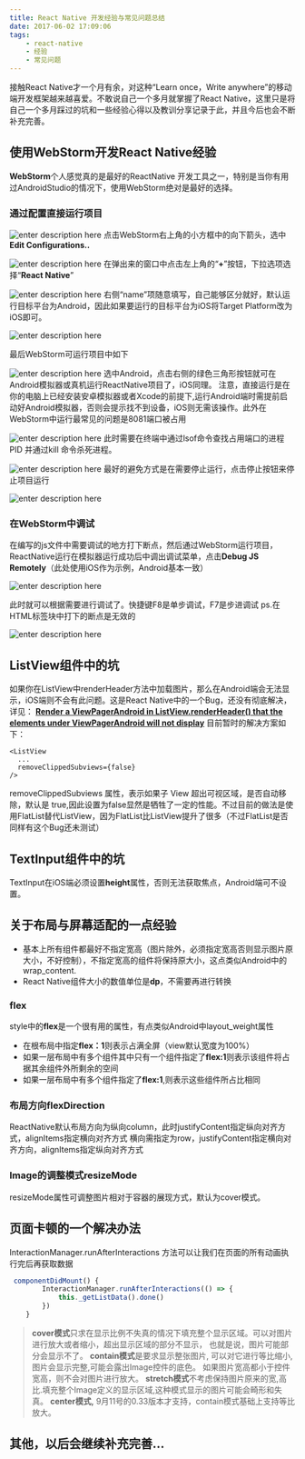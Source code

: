 ```yaml
---
title: React Native 开发经验与常见问题总结
date: 2017-06-02 17:09:06
tags:
	- react-native 
	- 经验
	- 常见问题
---
```

接触React Native才一个月有余，对这种“Learn once，Write anywhere”的移动端开发框架越来越喜爱。不敢说自己一个多月就掌握了React Native，这里只是将自己一个多月踩过的坑和一些经验心得以及教训分享记录于此，并且今后也会不断补充完善。

## 使用WebStorm开发React Native经验
**WebStorm**个人感觉真的是最好的ReactNative 开发工具之一，特别是当你有用过AndroidStudio的情况下，使用WebStorm绝对是最好的选择。
### 通过配置直接运行项目
<!-- more -->
![enter description here][1]
点击WebStorm右上角的小方框中的向下箭头，选中**Edit Configurations..**

![enter description here][2]
在弹出来的窗口中点击左上角的“**+**”按钮，下拉选项选择“**React Native**”

![enter description here][3]
右侧“name”项随意填写，自己能够区分就好，默认运行目标平台为Android，因此如果要运行的目标平台为iOS将Target Platform改为iOS即可。

![enter description here][4]

最后WebStorm可运行项目中如下

![enter description here][5]
选中Android，点击右侧的绿色三角形按钮就可在Android模拟器或真机运行ReactNative项目了，iOS同理。
注意，直接运行是在你的电脑上已经安装安卓模拟器或者Xcode的前提下,运行Android端时需提前启动好Android模拟器，否则会提示找不到设备，iOS则无需该操作。此外在WebStorm中运行最常见的问题是8081端口被占用

![enter description here][6]
此时需要在终端中通过lsof命令查找占用端口的进程PID 并通过kill 命令杀死进程。

![enter description here][7]
最好的避免方式是在需要停止运行，点击停止按钮来停止项目运行

![enter description here][8]

### 在WebStorm中调试
在编写的js文件中需要调试的地方打下断点，然后通过WebStorm运行项目，ReactNative运行在模拟器运行成功后中调出调试菜单，点击**Debug JS Remotely**（此处使用iOS作为示例，Android基本一致）

![enter description here][9]

此时就可以根据需要进行调试了。快捷键F8是单步调试，F7是步进调试
ps.在HTML标签块中打下的断点是无效的

![enter description here][10]

## ListView组件中的坑
如果你在ListView中renderHeader方法中加载图片，那么在Android端会无法显示，iOS端则不会有此问题。这是React Native中的一个Bug，还没有彻底解决，详见：
**[Render a ViewPagerAndroid in ListView.renderHeader() that the elements under ViewPagerAndroid will not display][11]**
目前暂时的解决方案如下：

``` vbscript-html
<ListView
  ...
  removeClippedSubviews={false}
/>
```
 removeClippedSubviews 属性，表示如果子 View 超出可视区域，是否自动移除，默认是 true,因此设置为false显然是牺牲了一定的性能。不过目前的做法是使用FlatList替代ListView，因为FlatList比ListView提升了很多（不过FlatList是否同样有这个Bug还未测试）

## TextInput组件中的坑
TextInput在iOS端必须设置**height**属性，否则无法获取焦点，Android端可不设置。

## 关于布局与屏幕适配的一点经验

 - 基本上所有组件都最好不指定宽高（图片除外，必须指定宽高否则显示图片原大小，不好控制），不指定宽高的组件将保持原大小，这点类似Android中的wrap_content.
 - React Native组件大小的数值单位是**dp**，不需要再进行转换

### flex
style中的**flex**是一个很有用的属性，有点类似Android中layout_weight属性

 - 在根布局中指定**flex：1**则表示占满全屏（view默认宽度为100%）
 - 如果一层布局中有多个组件其中只有一个组件指定了**flex:1**则表示该组件将占据其余组件外所剩余的空间
 - 如果一层布局中有多个组件指定了**flex:1**,则表示这些组件所占比相同

### 布局方向flexDirection
ReactNative默认布局方向为纵向column，此时justifyContent指定纵向对齐方式，alignItems指定横向对齐方式
横向需指定为row，justifyContent指定横向对齐方向，alignItems指定纵向对齐方式

### Image的调整模式resizeMode
resizeMode属性可调整图片相对于容器的展现方式，默认为cover模式。

## 页面卡顿的一个解决办法
InteractionManager.runAfterInteractions 方法可以让我们在页面的所有动画执行完后再获取数据
``` javascript
 componentDidMount() {
        InteractionManager.runAfterInteractions(() => {
            this._getListData().done()
        })
    }
```


> **cover模式**只求在显示比例不失真的情况下填充整个显示区域。可以对图片进行放大或者缩小，超出显示区域的部分不显示，
> 也就是说，图片可能部分会显示不了。
>  **contain模式**是要求显示整张图片, 可以对它进行等比缩小,
> 图片会显示完整,可能会露出Image控件的底色。 如果图片宽高都小于控件宽高，则不会对图片进行放大。
> **stretch模式**不考虑保持图片原来的宽,高比.填充整个Image定义的显示区域,这种模式显示的图片可能会畸形和失真。
>  **center模式,** 9月11号的0.33版本才支持，contain模式基础上支持等比放大。

## 其他，以后会继续补充完善...
  [1]: http://om2bpqram.bkt.clouddn.com/1496385059159.jpg "1496385059159.jpg"
  [2]: http://om2bpqram.bkt.clouddn.com/1496385172176.jpg "1496385172176.jpg"
  [3]: http://om2bpqram.bkt.clouddn.com/1496385351796.jpg "1496385351796.jpg"
  [4]: http://om2bpqram.bkt.clouddn.com/1496385541594.jpg "1496385541594.jpg"
  [5]: http://om2bpqram.bkt.clouddn.com/1496385604021.jpg "1496385604021.jpg"
  [6]: http://om2bpqram.bkt.clouddn.com/1496386478708.jpg "1496386478708.jpg"
  [7]: http://om2bpqram.bkt.clouddn.com/1496386543687.jpg "1496386543687.jpg"
  [8]: http://om2bpqram.bkt.clouddn.com/1496387018926.jpg "1496387018926.jpg"
  [9]: http://om2bpqram.bkt.clouddn.com/1496387265719.jpg "1496387265719.jpg"
  [10]: http://om2bpqram.bkt.clouddn.com/1496387859119.jpg "1496387859119.jpg"
  [11]: https://github.com/facebook/react-native/issues/4455